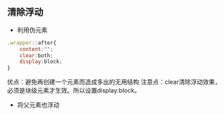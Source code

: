 ## 清除浮动
- 利用伪元素
```javascript
.wrapper::after{
    content:"";
    clear:both;
    display:block;
}
```
优点：避免再创建一个元素而造成多出的无用结构
注意点：clear清除浮动效果，必须是块级元素才生效。所以设置display:block。

- 将父元素也浮动


